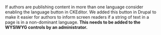 If authors are publishing content in more than one language consider enabling the language button in CKEditor. We added this button in Drupal to make it easier for authors to inform screen readers if a string of text in a page is in a non-dominant language. **This needs to be added to the WYSIWYG controls by an administrator.** 